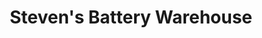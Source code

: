 ---
title: "Steven's Battery Warehouse"
url: /pasadena/stevens-battery-warehouse/
shop: Allgemein
---